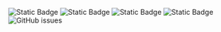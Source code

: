 ![Static Badge](https://img.shields.io/badge/blacklists-60-000000) ![Static Badge](https://img.shields.io/badge/blacklisted-2924209-cc0000) ![Static Badge](https://img.shields.io/badge/whitelisted-2242-00CC00) ![Static Badge](https://img.shields.io/badge/streaming_blacklist-28106-000000) ![GitHub issues](https://img.shields.io/github/issues/fabriziosalmi/blacklists)
